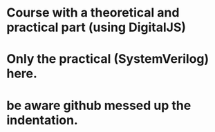 # Course with a theoretical and practical part (using DigitalJS)
# Only the practical (SystemVerilog) here. 
# be aware github messed up the indentation.
